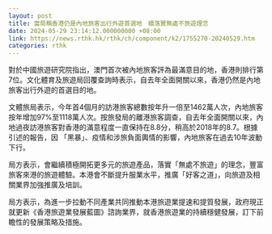 ```yaml
---
layout: post
title: 當局稱香港仍是內地旅客出行外遊首選地　續落實無處不旅遊理念
date: 2024-05-29 23:14:12.000000000 +08:00
link: https://news.rthk.hk/rthk/ch/component/k2/1755270-20240529.htm
categories: rthk
---
```


對於中國旅遊研究院指出，澳門首次被內地旅客評為最滿意目的地，香港則排行第7位。文化體育及旅遊局回覆查詢時表示，自去年全面開關以來，香港仍然是內地旅客出行外遊的首選目的地。

文體旅局表示，今年首4個月的訪港旅客總數按年升一倍至1462萬人次，內地旅客按年增加97%至1118萬人次。按旅發局的離港旅客調查，自去年全面開關以來，內地過夜訪港旅客對香港的滿意程度一直保持在8.8分，稍高於2018年的8.7。根據引述的報告，因 「黑暴」、疫情和涉旅負面輿情的影響，內地旅客在過去10年波動下行。

局方表示，會繼續積極開拓更多元的旅遊產品，落實「無處不旅遊」的理念，豐富旅客來港的旅遊體驗。本港會不斷提升服業水平，推廣「好客之道」，向旅遊及相關業界加強推廣及培訓。

局方表示，為進一步拉動不同產業共同推動本港旅遊業提速和提質發展，政府現正就更新《香港旅遊業發展藍圖》諮詢業界，就香港旅遊業的持續穩健發展，訂下前瞻性的發展策略及措施。
